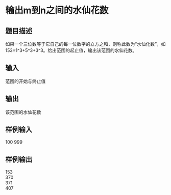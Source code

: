  # 输出m到n之间的水仙花数  
  
 ## 题目描述  
 如果一个三位数等于它自己的每一位数字的立方之和，则称此数为“水仙化数”，如153=1^3+5^3+3^3。给出范围的起止值，输出该范围的水仙花数。  
   
 ## 输入  
 范围的开始与终止值  
   
 ## 输出  
 该范围的水仙花数  
   
 ## 样例输入  
 100 999  
 ## 样例输出  
 153  
 370  
 371  
 407  
   
  
